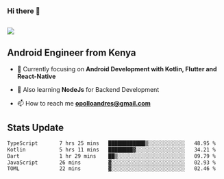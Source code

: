 ### Hi there 👋
<h2 align="left"><img src="https://readme-typing-svg.herokuapp.com?color='blue'&lines=I'm+Andrew+Opollo😊;Welcome+to+my+Github😜"> </h2>

## Android Engineer from Kenya


- 🌱 Currently focusing on **Android Development with Kotlin, Flutter and React-Native**

- 🔭 Also learning **NodeJs** for Backend Development

- 📫 How to reach me **opolloandres@gmail.com**


## Stats Update
<!--START_SECTION:waka-->

```txt
TypeScript       7 hrs 25 mins   ████████████▒░░░░░░░░░░░░   48.95 %
Kotlin           5 hrs 11 mins   ████████▓░░░░░░░░░░░░░░░░   34.21 %
Dart             1 hr 29 mins    ██▒░░░░░░░░░░░░░░░░░░░░░░   09.79 %
JavaScript       26 mins         ▓░░░░░░░░░░░░░░░░░░░░░░░░   02.93 %
TOML             22 mins         ▓░░░░░░░░░░░░░░░░░░░░░░░░   02.46 %
```

<!--END_SECTION:waka-->


